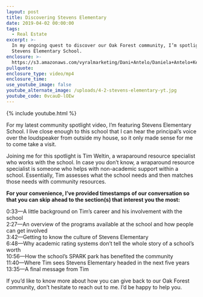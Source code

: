 ```yaml
---
layout: post
title: Discovering Stevens Elementary
date: 2019-04-02 00:00:00
tags:
  - Real Estate
excerpt: >-
  In my ongoing quest to discover our Oak Forest community, I’m spotlighting
  Stevens Elementary School.
enclosure: >-
  https://s3.amazonaws.com/vyralmarketing/Dani+Antelo/Daniela+Antelo+Keller+Williams+_+Discovering+Stevens+Elementary.mp4
pullquote:
enclosure_type: video/mp4
enclosure_time:
use_youtube_image: false
youtube_alternate_image: /uploads/4-2-stevens-elementary-yt.jpg
youtube_code: 0vcauD-lOEw
---
```


{% include youtube.html %}

For my latest community spotlight video, I’m featuring Stevens Elementary School. I live close enough to this school that I can hear the principal’s voice over the loudspeaker from outside my house, so it only made sense for me to come take a visit.&nbsp;

Joining me for this spotlight is Tim Weltin, a wraparound resource specialist who works with the school. In case you don’t know, a wraparound resource specialist is someone who helps with non-academic support within a school. Essentially, Tim assesses what the school needs and then matches those needs with community resources.

**For your convenience, I’ve provided timestamps of our conversation so that you can skip ahead to the section(s) that interest you the most:&nbsp;**

0:33—A little background on Tim’s career and his involvement with the school&nbsp;<br>2:27—An overview of the programs available at the school and how people can get involved<br>3:42—Getting to know the culture of Stevens Elementary&nbsp;<br>6:48—Why academic rating systems don’t tell the whole story of a school’s worth<br>10:56—How the school’s SPARK park has benefited the community<br>11:40—Where Tim sees Stevens Elementary headed in the next five years&nbsp;<br>13:35—A final message from Tim

If you’d like to know more about how you can give back to our Oak Forest community, don’t hesitate to reach out to me. I’d be happy to help you.